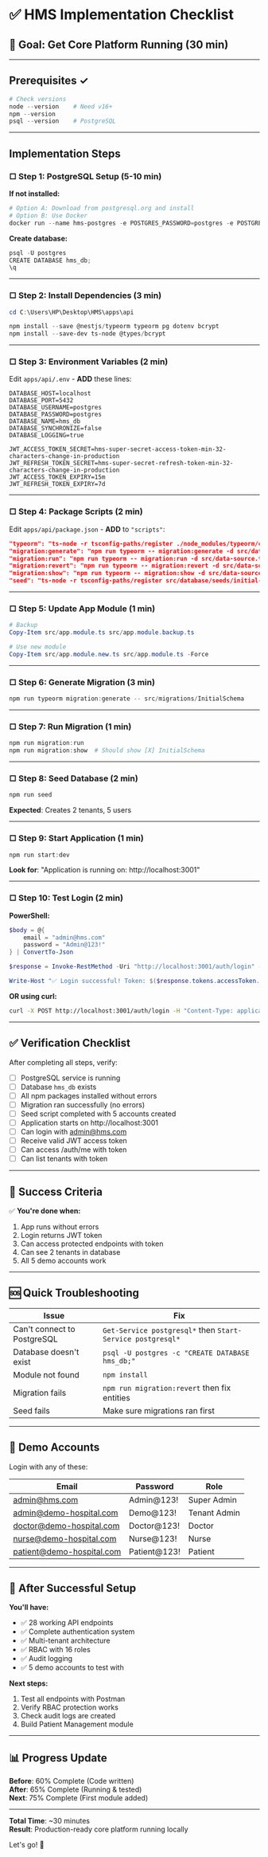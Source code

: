 # ✅ HMS Implementation Checklist

## 🎯 Goal: Get Core Platform Running (30 min)

---

## Prerequisites ✓

```powershell
# Check versions
node --version    # Need v16+
npm --version
psql --version    # PostgreSQL
```

---

## Implementation Steps

### □ Step 1: PostgreSQL Setup (5-10 min)

**If not installed:**

```powershell
# Option A: Download from postgresql.org and install
# Option B: Use Docker
docker run --name hms-postgres -e POSTGRES_PASSWORD=postgres -e POSTGRES_DB=hms_db -p 5432:5432 -d postgres:14
```

**Create database:**
```powershell
psql -U postgres
CREATE DATABASE hms_db;
\q
```

---

### □ Step 2: Install Dependencies (3 min)

```powershell
cd C:\Users\HP\Desktop\HMS\apps\api

npm install --save @nestjs/typeorm typeorm pg dotenv bcrypt
npm install --save-dev ts-node @types/bcrypt
```

---

### □ Step 3: Environment Variables (2 min)

Edit `apps/api/.env` - **ADD** these lines:

```env
DATABASE_HOST=localhost
DATABASE_PORT=5432
DATABASE_USERNAME=postgres
DATABASE_PASSWORD=postgres
DATABASE_NAME=hms_db
DATABASE_SYNCHRONIZE=false
DATABASE_LOGGING=true

JWT_ACCESS_TOKEN_SECRET=hms-super-secret-access-token-min-32-characters-change-in-production
JWT_REFRESH_TOKEN_SECRET=hms-super-secret-refresh-token-min-32-characters-change-in-production
JWT_ACCESS_TOKEN_EXPIRY=15m
JWT_REFRESH_TOKEN_EXPIRY=7d
```

---

### □ Step 4: Package Scripts (2 min)

Edit `apps/api/package.json` - **ADD** to `"scripts"`:

```json
"typeorm": "ts-node -r tsconfig-paths/register ./node_modules/typeorm/cli.js",
"migration:generate": "npm run typeorm -- migration:generate -d src/data-source.ts",
"migration:run": "npm run typeorm -- migration:run -d src/data-source.ts",
"migration:revert": "npm run typeorm -- migration:revert -d src/data-source.ts",
"migration:show": "npm run typeorm -- migration:show -d src/data-source.ts",
"seed": "ts-node -r tsconfig-paths/register src/database/seeds/initial-seed.ts"
```

---

### □ Step 5: Update App Module (1 min)

```powershell
# Backup
Copy-Item src/app.module.ts src/app.module.backup.ts

# Use new module
Copy-Item src/app.module.new.ts src/app.module.ts -Force
```

---

### □ Step 6: Generate Migration (3 min)

```powershell
npm run typeorm migration:generate -- src/migrations/InitialSchema
```

---

### □ Step 7: Run Migration (1 min)

```powershell
npm run migration:run
npm run migration:show  # Should show [X] InitialSchema
```

---

### □ Step 8: Seed Database (2 min)

```powershell
npm run seed
```

**Expected**: Creates 2 tenants, 5 users

---

### □ Step 9: Start Application (1 min)

```powershell
npm run start:dev
```

**Look for**: "Application is running on: http://localhost:3001"

---

### □ Step 10: Test Login (2 min)

**PowerShell:**
```powershell
$body = @{
    email = "admin@hms.com"
    password = "Admin@123!"
} | ConvertTo-Json

$response = Invoke-RestMethod -Uri "http://localhost:3001/auth/login" -Method Post -ContentType "application/json" -Body $body

Write-Host "✅ Login successful! Token: $($response.tokens.accessToken.Substring(0,50))..."
```

**OR using curl:**
```bash
curl -X POST http://localhost:3001/auth/login -H "Content-Type: application/json" -d "{\"email\":\"admin@hms.com\",\"password\":\"Admin@123!\"}"
```

---

## ✅ Verification Checklist

After completing all steps, verify:

- [ ] PostgreSQL service is running
- [ ] Database `hms_db` exists
- [ ] All npm packages installed without errors
- [ ] Migration ran successfully (no errors)
- [ ] Seed script completed with 5 accounts created
- [ ] Application starts on http://localhost:3001
- [ ] Can login with admin@hms.com
- [ ] Receive valid JWT access token
- [ ] Can access /auth/me with token
- [ ] Can list tenants with token

---

## 🎉 Success Criteria

✅ **You're done when:**
1. App runs without errors
2. Login returns JWT token
3. Can access protected endpoints with token
4. Can see 2 tenants in database
5. All 5 demo accounts work

---

## 🆘 Quick Troubleshooting

| Issue | Fix |
|-------|-----|
| Can't connect to PostgreSQL | `Get-Service postgresql*` then `Start-Service postgresql*` |
| Database doesn't exist | `psql -U postgres -c "CREATE DATABASE hms_db;"` |
| Module not found | `npm install` |
| Migration fails | `npm run migration:revert` then fix entities |
| Seed fails | Make sure migrations ran first |

---

## 📝 Demo Accounts

Login with any of these:

| Email | Password | Role |
|-------|----------|------|
| admin@hms.com | Admin@123! | Super Admin |
| admin@demo-hospital.com | Demo@123! | Tenant Admin |
| doctor@demo-hospital.com | Doctor@123! | Doctor |
| nurse@demo-hospital.com | Nurse@123! | Nurse |
| patient@demo-hospital.com | Patient@123! | Patient |

---

## 🚀 After Successful Setup

**You'll have:**
- ✅ 28 working API endpoints
- ✅ Complete authentication system
- ✅ Multi-tenant architecture
- ✅ RBAC with 16 roles
- ✅ Audit logging
- ✅ 5 demo accounts to test with

**Next steps:**
1. Test all endpoints with Postman
2. Verify RBAC protection works
3. Check audit logs are created
4. Build Patient Management module

---

## 📊 Progress Update

**Before**: 60% Complete (Code written)  
**After**: 65% Complete (Running & tested)  
**Next**: 75% Complete (First module added)

---

**Total Time**: ~30 minutes  
**Result**: Production-ready core platform running locally

Let's go! 🚀
